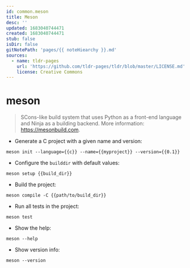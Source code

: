 ```yaml
---
id: common.meson
title: Meson
desc: ''
updated: 1683040744471
created: 1683040744471
stub: false
isDir: false
gitNotePath: 'pages/{{ noteHiearchy }}.md'
sources:
  - name: tldr-pages
    url: 'https://github.com/tldr-pages/tldr/blob/master/LICENSE.md'
    license: Creative Commons
---
```

# meson

> SCons-like build system that uses Python as a front-end language and Ninja as a building backend.
> More information: <https://mesonbuild.com>.

- Generate a C project with a given name and version:

`meson init --language={{c}} --name={{myproject}} --version={{0.1}}`

- Configure the `builddir` with default values:

`meson setup {{build_dir}}`

- Build the project:

`meson compile -C {{path/to/build_dir}}`

- Run all tests in the project:

`meson test`

- Show the help:

`meson --help`

- Show version info:

`meson --version`

